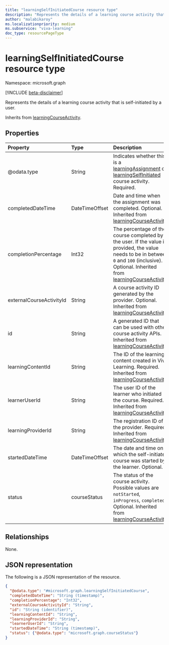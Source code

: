 ```yaml
---
title: "learningSelfInitiatedCourse resource type"
description: "Represents the details of a learning course activity that is self-initiated by a user."
author: "malabikaroy"
ms.localizationpriority: medium
ms.subservice: "viva-learning"
doc_type: resourcePageType
---
```


# learningSelfInitiatedCourse resource type

Namespace: microsoft.graph

[!INCLUDE [beta-disclaimer](../../includes/beta-disclaimer.md)]

Represents the details of a learning course activity that is self-initiated by a user.

Inherits from [learningCourseActivity](../resources/learningcourseactivity.md).

## Properties
|Property|Type|Description|
|:---|:---|:---|
|@odata.type|String|Indicates whether this is a [learningAssignment](../resources/learningassignment.md) or [learningSelfInitiated](../resources/learningselfinitiatedcourse.md) course activity. Required.|
|completedDateTime|DateTimeOffset|Date and time when the assignment was completed. Optional. Inherited from [learningCourseActivity](../resources/learningcourseactivity.md).|
|completionPercentage|Int32|The percentage of the course completed by the user. If the value is provided, the value needs to be in between `0` and `100` (inclusive). Optional. Inherited from [learningCourseActivity](../resources/learningcourseactivity.md).|
|externalCourseActivityId|String|A course activity ID generated by the provider. Optional. Inherited from [learningCourseActivity](../resources/learningcourseactivity.md).|
|id|String|A generated ID that can be used with other course activity APIs. Inherited from [learningCourseActivity](../resources/learningcourseactivity.md).|
|learningContentId|String| The ID of the learning content created in Viva Learning. Required. Inherited from [learningCourseActivity](../resources/learningcourseactivity.md).|
|learnerUserId|String|The user ID of the learner who initiated the course. Required. Inherited from [learningCourseActivity](../resources/learningcourseactivity.md).|
|learningProviderId|String|The registration ID of the provider. Required. Inherited from [learningCourseActivity](../resources/learningcourseactivity.md).|
|startedDateTime|DateTimeOffset|The date and time on which the self-initiated course was started by the learner. Optional.|
|status|courseStatus|The status of the course activity. Possible values are `notStarted`, `inProgress`, `completed`. Optional. Inherited from [learningCourseActivity](../resources/learningcourseactivity.md).|

## Relationships
None.

## JSON representation
The following is a JSON representation of the resource.

<!-- {
  "blockType": "resource",
  "keyProperty": "id",
  "@odata.type": "microsoft.graph.learningSelfInitiatedCourse",
  "openType": false
}
-->

``` json
{
  "@odata.type": "#microsoft.graph.learningSelfInitiatedCourse",
  "completedDateTime": "String (timestamp)",
  "completionPercentage": "Int32",
  "externalCourseActivityId": "String",
  "id": "String (identifier)",
  "learningContentId": "String",
  "learningProviderId": "String",
  "learnerUserId": "String",
  "startedDateTime": "String (timestamp)",
  "status": {"@odata.type": "microsoft.graph.courseStatus"}
}
```
